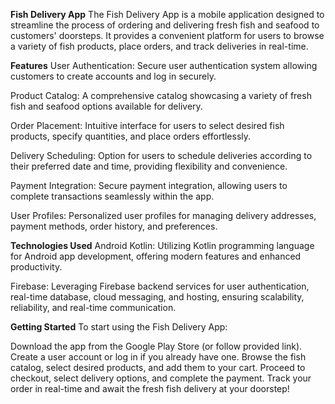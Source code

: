 **Fish Delivery App**
The Fish Delivery App is a mobile application designed to streamline the process of ordering and delivering fresh fish and seafood to customers' doorsteps. It provides a convenient platform for users to browse a variety of fish products, place orders, and track deliveries in real-time.

**Features**
User Authentication: Secure user authentication system allowing customers to create accounts and log in securely.

Product Catalog: A comprehensive catalog showcasing a variety of fresh fish and seafood options available for delivery.

Order Placement: Intuitive interface for users to select desired fish products, specify quantities, and place orders effortlessly.

Delivery Scheduling: Option for users to schedule deliveries according to their preferred date and time, providing flexibility and convenience.

Payment Integration: Secure payment integration, allowing users to complete transactions seamlessly within the app.

User Profiles: Personalized user profiles for managing delivery addresses, payment methods, order history, and preferences.


**Technologies Used**
Android Kotlin: Utilizing Kotlin programming language for Android app development, offering modern features and enhanced productivity.

Firebase: Leveraging Firebase backend services for user authentication, real-time database, cloud messaging, and hosting, ensuring scalability, reliability, and real-time communication.

**Getting Started**
To start using the Fish Delivery App:

Download the app from the Google Play Store (or follow provided link).
Create a user account or log in if you already have one.
Browse the fish catalog, select desired products, and add them to your cart.
Proceed to checkout, select delivery options, and complete the payment.
Track your order in real-time and await the fresh fish delivery at your doorstep!
